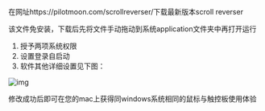 在网址https://pilotmoon.com/scrollreverser/下载最新版本scroll reverser

该文件免安装，下载后先将文件手动拖动到系统application文件夹中再打开运行

1. 授予两项系统权限
2. 设置登录自启动
3. 软件其他详细设置见下图：

![img](https://img2020.cnblogs.com/blog/1943620/202111/1943620-20211129102500448-1773687420.png)

修改成功后即可在您的mac上获得同windows系统相同的鼠标与触控板使用体验
